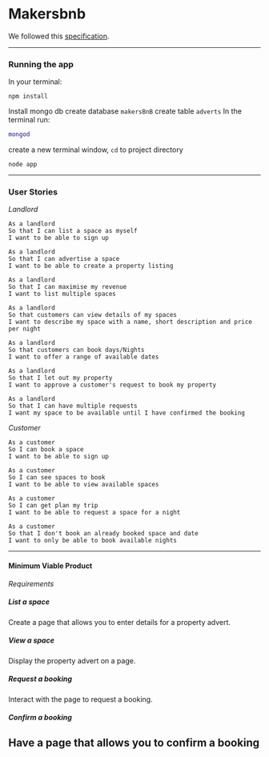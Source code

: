 # Makersbnb

We followed this [specification](SPECIFICATION.md).

---
### Running the app

In your terminal:
```terminal
npm install
```

Install mongo db
create database `makersBnB`
create table `adverts`
In the terminal run:
```m
mongod
```
create a new terminal window, `cd` to project directory
```n
node app
```

---
### User Stories
*Landlord*
```landlord
As a landlord
So that I can list a space as myself
I want to be able to sign up

As a landlord
So that I can advertise a space
I want to be able to create a property listing

As a landlord
So that I can maximise my revenue
I want to list multiple spaces

As a landlord
So that customers can view details of my spaces
I want to describe my space with a name, short description and price per night

As a landlord
So that customers can book days/Nights
I want to offer a range of available dates

As a landlord
So that I let out my property
I want to approve a customer's request to book my property

As a landlord
So that I can have multiple requests
I want my space to be available until I have confirmed the booking
```

*Customer*
```customer
As a customer
So I can book a space
I want to be able to sign up

As a customer
So I can see spaces to book
I want to be able to view available spaces

As a customer
So I can get plan my trip
I want to be able to request a space for a night

As a customer
So that I don't book an already booked space and date
I want to only be able to book available nights
```

---
#### Minimum Viable Product
*Requirements*
##### List a space
Create a page that allows you to enter details for a property advert.

##### View a space
Display the property advert on a page.

##### Request a booking
Interact with the page to request a booking.

##### Confirm a booking
Have a page that allows you to confirm a booking
---
